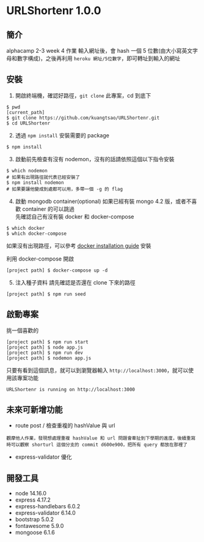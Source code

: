 # URLShortenr 1.0.0

## 簡介
alphacamp 2-3 week 4 作業
輸入網址後，會 hash 一個 5 位數(由大小寫英文字母和數字構成)，之後再利用 `heroku 網址/5位數字`，即可轉址到輸入的網址

## 安裝
1. 開啟終端機，確認好路徑，`git clone` 此專案，cd 到底下
```
$ pwd
[current_path]
$ git clone https://github.com/kuangtsao/URLShortenr.git
$ cd URLShortenr
```
2. 透過 `npm install` 安裝需要的 package
```
$ npm install
```
3. 啟動前先檢查有沒有 nodemon，沒有的話請依照這個以下指令安裝
```
$ which nodemon
# 如果有出現路徑就代表已經安裝了
$ npm install nodemon
# 如果要讓他變成到處都可以用，多帶一個 -g 的 flag
```

4. 啟動 mongodb container(optional)
如果已經有裝 mongo 4.2 版，或者不喜歡 container 的可以跳過  
先確認自己有沒有裝 docker 和 docker-compose
```
$ which docker
$ which docker-compose
```
如果沒有出現路徑，可以參考 [docker installation guide](https://docs.docker.com/compose/install/) 安裝  

利用 docker-compose 開啟  
```
[project path] $ docker-compose up -d
```

5. 注入種子資料
請先確認是否還在 clone 下來的路徑
```
[project path] $ npm run seed
```
## 啟動專案
挑一個喜歡的
```
[project path] $ npm run start
[project path] $ node app.js
[project path] $ npm run dev
[project path] $ nodemon app.js
```
只要有看到這個訊息，就可以到瀏覽器輸入 `http://localhost:3000`，就可以使用該專案功能
```
URLShortenr is running on http://localhost:3000
```
## 未來可新增功能
- route post / 檢查重複的 hashValue 與 url
```
觀摩他人作業，發現想處理重複 hashValue 和 url 問題會牽扯到下學期的進度，後續重寫時可以觀察 shorturl 這個分支的 commit d600e900，把所有 query 都放在那裡了
```
- express-validator 優化

## 開發工具
- node 14.16.0
- express 4.17.2
- express-handlebars 6.0.2
- express-validator 6.14.0
- bootstrap 5.0.2
- fontawesome 5.9.0
- mongoose 6.1.6
